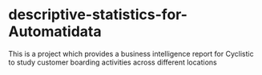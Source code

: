 # descriptive-statistics-for-Automatidata
This is a project which provides a business intelligence report for Cyclistic to study customer boarding activities across different locations
